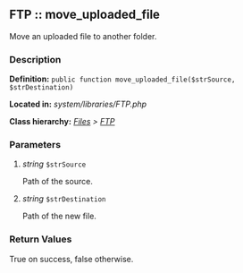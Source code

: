 
FTP :: move_uploaded_file
-------------------------------------------

Move an uploaded file to another folder.


### Description ###

**Definition:** `public function move_uploaded_file($strSource, $strDestination)`

**Located in:** *system/libraries/FTP.php*

**Class hierarchy:** *[Files](../Files.md) > [FTP](../FTP.md)*


### Parameters ###

1. *string* `$strSource`

	Path of the source.

2. *string* `$strDestination`

	Path of the new file.


### Return Values ###

True on success, false otherwise.


